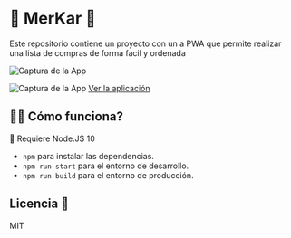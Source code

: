 # 🛒 MerKar 📱

Este repositorio contiene un proyecto con un a PWA que permite realizar una lista de compras de forma facil y ordenada

![Captura de la App](./readme-static/.png)

![Captura de la App](./readme-static/.png)
[Ver la aplicación](https://jorgevels.github.io/MerKar/)

## 👨‍💻 Cómo funciona?

🚀
Requiere Node.JS 10

- `npm` para instalar las dependencias.
- `npm run start` para el entorno de desarrollo.
- `npm run build` para el entorno de producción.

## Licencia 📒

MIT
